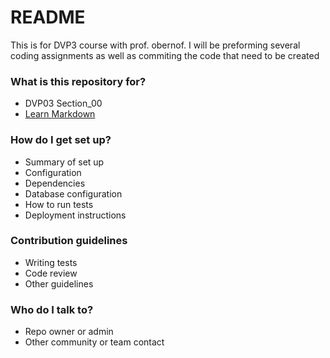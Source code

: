 # README #

This is for DVP3 course with prof. obernof. I will be preforming several coding assignments as well as commiting the code that need
to be created

### What is this repository for? ###

* DVP03
Section_00
* [Learn Markdown](https://bitbucket.org/tutorials/markdowndemo)

### How do I get set up? ###

* Summary of set up
* Configuration
* Dependencies
* Database configuration
* How to run tests
* Deployment instructions

### Contribution guidelines ###

* Writing tests
* Code review
* Other guidelines

### Who do I talk to? ###

* Repo owner or admin
* Other community or team contact